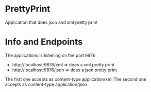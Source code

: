 # PrettyPrint
Application that does json and xml pretty print

# Info and Endpoints

The applications is listening on the port 9876 

* http://localhost:9876/xml => does a xml pretty print
* http://localhost:9876/json => does a json pretty print

The first one accepts as content-type application/xml
The second one accepts as content-type application/json

